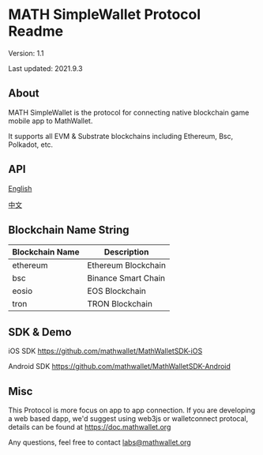 # MATH SimpleWallet Protocol Readme

Version: 1.1

Last updated: 2021.9.3

## About

MATH SimpleWallet is the protocol for connecting native blockchain game mobile app to MathWallet.

It supports all EVM & Substrate blockchains including Ethereum, Bsc, Polkadot, etc.

## API

[English](https://github.com/mathwallet/SimpleWallet/blob/master/README_en.md)

[中文](https://github.com/mathwallet/SimpleWallet/blob/master/README_cn.md)

## Blockchain Name String

| Blockchain Name | Description |
| --- | --- |
| ethereum | Ethereum Blockchain |
| bsc | Binance Smart Chain |
| eosio | EOS Blockchain |
| tron | TRON Blockchain |

## SDK & Demo

iOS SDK
https://github.com/mathwallet/MathWalletSDK-iOS

Android SDK
https://github.com/mathwallet/MathWalletSDK-Android

## Misc

This Protocol is more focus on app to app connection. If you are developing a web based dapp, we'd suggest using web3js or walletconnect protocal, details can be found at https://doc.mathwallet.org

Any questions, feel free to contact labs@mathwallet.org
